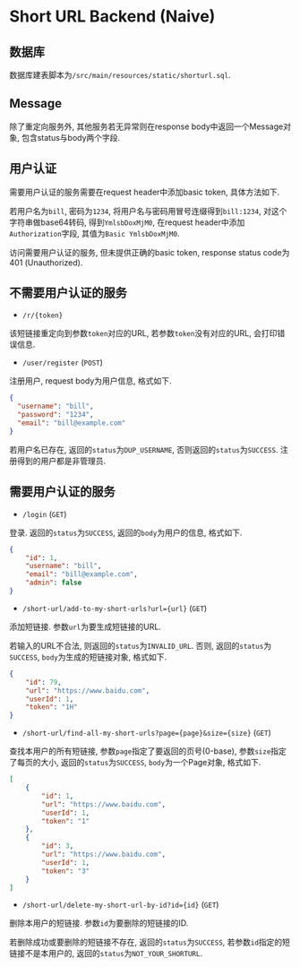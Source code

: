 # Short URL Backend (Naive)

## 数据库

数据库建表脚本为`/src/main/resources/static/shorturl.sql`.

## Message

除了重定向服务外, 其他服务若无异常则在response body中返回一个Message对象, 包含status与body两个字段.

## 用户认证

需要用户认证的服务需要在request header中添加basic token, 具体方法如下.

若用户名为`bill`, 密码为`1234`, 将用户名与密码用冒号连缀得到`bill:1234`, 对这个字符串做base64转码,
得到`YmlsbDoxMjM0`, 在request header中添加`Authorization`字段, 其值为`Basic YmlsbDoxMjM0`.

访问需要用户认证的服务, 但未提供正确的basic token, response status code为401 (Unauthorized).

## 不需要用户认证的服务

* `/r/{token}`

该短链接重定向到参数`token`对应的URL, 若参数`token`没有对应的URL, 会打印错误信息.

* `/user/register` (`POST`)

注册用户, request body为用户信息, 格式如下.
```json
{
  "username": "bill",
  "password": "1234",
  "email": "bill@example.com"
}
```

若用户名已存在, 返回的`status`为`DUP_USERNAME`, 否则返回的`status`为`SUCCESS`. 注册得到的用户都是非管理员.

## 需要用户认证的服务

* `/login` (`GET`)

登录. 返回的`status`为`SUCCESS`, 返回的`body`为用户的信息, 格式如下.
```json
{
    "id": 1,
    "username": "bill",
    "email": "bill@example.com",
    "admin": false
}
```

* `/short-url/add-to-my-short-urls?url={url}` (`GET`)

添加短链接. 参数`url`为要生成短链接的URL.

若输入的URL不合法, 则返回的`status`为`INVALID_URL`. 否则, 返回的`status`为`SUCCESS`,
`body`为生成的短链接对象, 格式如下.
```json
{
    "id": 79,
    "url": "https://www.baidu.com",
    "userId": 1,
    "token": "1H"
}
```

* `/short-url/find-all-my-short-urls?page={page}&size={size}` (`GET`)

查找本用户的所有短链接, 参数`page`指定了要返回的页号(0-base), 参数`size`指定了每页的大小,
返回的`status`为`SUCCESS`, `body`为一个Page对象, 格式如下.

```json
[
    {
        "id": 1,
        "url": "https://www.baidu.com",
        "userId": 1,
        "token": "1"
    },
    {
        "id": 3,
        "url": "https://www.baidu.com",
        "userId": 1,
        "token": "3"
    }
]
```

* `/short-url/delete-my-short-url-by-id?id={id}` (`GET`)

删除本用户的短链接. 参数`id`为要删除的短链接的ID.

若删除成功或要删除的短链接不存在, 返回的`status`为`SUCCESS`, 若参数`id`指定的短链接不是本用户的,
返回的`status`为`NOT_YOUR_SHORTURL`.
